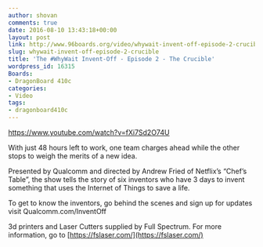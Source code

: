 ```yaml
---
author: shovan
comments: true
date: 2016-08-10 13:43:18+00:00
layout: post
link: http://www.96boards.org/video/whywait-invent-off-episode-2-crucible/
slug: whywait-invent-off-episode-2-crucible
title: 'The #WhyWait Invent-Off - Episode 2 - The Crucible'
wordpress_id: 16315
Boards:
- DragonBoard 410c
categories:
- Video
tags:
- dragonboard410c
---
```


https://www.youtube.com/watch?v=fXi7Sd2O74U

With just 48 hours left to work, one team charges ahead while the other stops to weigh the merits of a new idea.

Presented by Qualcomm and directed by Andrew Fried of Netflix’s “Chef’s Table”, the show tells the story of six inventors who have 3 days to invent something that uses the Internet of Things to save a life.

To get to know the inventors, go behind the scenes and sign up for updates visit Qualcomm.com/InventOff

3d printers and Laser Cutters supplied by Full Spectrum. For more information, go to [https://fslaser.com/](https://fslaser.com/)
